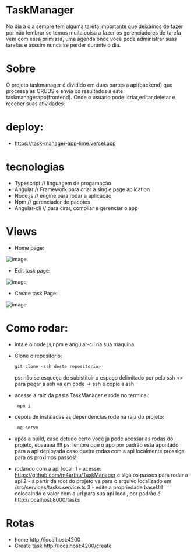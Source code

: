 # TaskManager
No dia a dia sempre tem  alguma  tarefa  importante que deixamos de fazer por não lembrar se  temos muita coisa  a  fazer 
os gerenciadores de  tarefa vem  com  essa primissa, uma agenda onde você pode administrar  suas tarefas e asssim nunca se  perder durante
o dia.

# Sobre
O projeto taskmanager é dividido em duas partes a api(backend) que processa as CRUDS e  envia os resultados a este taskmanagerapp(frontend).
Onde o usuário pode: criar,editar,deletar e receber suas atividades.

# deploy:
 - https://task-manager-app-lime.vercel.app
 
# tecnologias
 - Typescript // linguagem de progamação
 - Angular // Framework para criar a single page aplication
 - Node.js // engine para rodar a aplicação
 - Npm // gerenciador de pacotes
 - Angular-cli // para cirar, compilar e gerenciar o  app

# Views
   - Home page:

  ![image](https://github.com/m4arthu/TaskManagerApp/assets/102080715/e859dc2a-30a0-4385-8f57-868dd96c50ab)
  
  - Edit task page:
    
  ![image](https://github.com/m4arthu/TaskManagerApp/assets/102080715/fa5cb2c2-1ed7-44c0-82f6-226b2137e8b6)

 - Create task Page:

  ![image](https://github.com/m4arthu/TaskManagerApp/assets/102080715/e2a59028-3185-4831-ba1b-da8932126b88)

# Como rodar:
- intale o node.js,npm e  angular-cli na sua maquina:
- Clone o  repositorio:
  ```````powershell
  git clone <ssh deste repositorio>
  ```````
  ps: não se esqueça de subistituir o espaço delimitado  por pela ssh <> para pegar a ssh va em code -> ssh e copie a ssh
- acesse a raiz da pasta TaskManager e rode no terminal:
  ``````powershell
   npm i 
  ``````
- depois de instaladas as dependencias rode na raiz do  projeto:
   ``````powershell
    ng serve 
  ``````
- após a build, caso  detudo  certo você ja pode acessar  as rodas do projeto, ebaaaaa !!!!
  ps: lembre que o app por padrão  esta apontado para a api deployada caso  queira rodas com a api  localmente prossiga para os proximos passos!!

- rodando  com  a api local:
  1 - acesse: https://github.com/m4arthu/TaskManager e siga os passos para rodar a api
  2 - a partir da root do projeto va para o arquivo localizado em /src/services/tasks.service.ts
  3 - edite a propriedade baseUrl colocalndo o  valor com  a url para sua api  local, por padrão é http://localhost:8000/tasks

# Rotas

- home http://localhost:4200
- Create task  http://localhost:4200/create   
  
